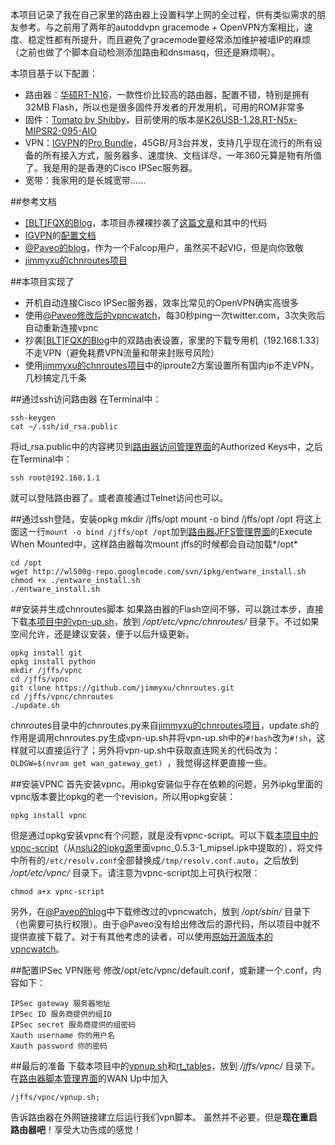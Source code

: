 本项目记录了我在自己家里的路由器上设置科学上网的全过程，供有类似需求的朋友参考。与之前用了两年的autoddvpn gracemode + OpenVPN方案相比，速度、稳定性都有所提升，而且避免了gracemode要经常添加维护被墙IP的麻烦（之前也做了个脚本自动检测添加路由和dnsmasq，但还是麻烦啊）。

本项目基于以下配置：

* 路由器：[华硕RT-N16](http://www.asus.com/Networks/Wireless_Routers/RTN16/)，一款性价比较高的路由器，配置不错，特别是拥有32MB Flash，所以也是很多固件开发者的开发用机，可用的ROM非常多
* 固件：[Tomato by Shibby](http://tomato.groov.pl/)，目前使用的版本是[K26USB-1.28.RT-N5x-MIPSR2-095-AIO](http://tomato.groov.pl/download/K26RT-N/build5x-095-EN/)
* VPN：[IGVPN](https://www.igssh.com/)的[Pro Bundle](https://www.igssh.com/cart.php)，45GB/月3台并发，支持几乎现在流行的所有设备的所有接入方式，服务器多、速度快、文档详尽，一年360元算是物有所值了。我是用的是香港的Cisco IPSec服务器。
* 宽带：我家用的是长城宽带……

##参考文档
* [\[BLT\]FQX的Blog](http://www.zhongguotese.net)，本项目赤裸裸抄袭了[这篇文章](http://www.zhongguotese.net/2012/a-bridge-to-home-theater-2.html)和其中的代码
* [IGVPN](https://www.igssh.com/)的[配置文档](https://www.igssh.com/knowledgebase.php)
* [@Paveo的blog](http://w3.owind.com)，作为一个Falcop用户，虽然买不起VIG，但是向你致敬
* [jimmyxu的chnroutes项目](https://github.com/jimmyxu/chnroutes)


##本项目实现了
* 开机自动连接Cisco IPSec服务器，效率比常见的OpenVPN确实高很多
* 使用[@Paveo修改后的vpncwatch](http://w3.owind.com/pub/page/4/)，每30秒ping一次twitter.com，3次失败后自动重新连接vpnc
* 抄袭[\[BLT\]FQX的Blog](http://www.zhongguotese.net)中的双路由表设置，家里的下载专用机（192.168.1.33）不走VPN（避免耗费VPN流量和带来封账号风险）
* 使用[jimmyxu的chnroutes项目](https://github.com/jimmyxu/chnroutes)中的iproute2方案设置所有国内ip不走VPN，几秒搞定几千条

##通过ssh访问路由器
在Terminal中：

	ssh-keygen
	cat ~/.ssh/id_rsa.public
将id_rsa.public中的内容拷贝到[路由器访问管理界面](http://192.168.1.1/admin-access.asp)的Authorized Keys中，之后在Terminal中：

	ssh root@192.168.1.1

就可以登陆路由器了。或者直接通过Telnet访问也可以。

##通过ssh登陆，安装opkg
	mkdir /jffs/opt
	mount -o bind /jffs/opt /opt 
将这上面这一行`mount -o bind /jffs/opt /opt`加到[路由器JFFS管理界面](http://192.168.1.1/admin-jffs2.asp)的Execute When Mounted中，这样路由器每次mount jffs的时候都会自动加载*/opt*

	cd /opt
	wget http://wl500g-repo.googlecode.com/svn/ipkg/entware_install.sh
	chmod +x ./entware_install.sh
	./entware_install.sh

##安装并生成chnroutes脚本
如果路由器的Flash空间不够，可以跳过本步，直接下载[本项目中的vpn-up.sh](https://github.com/cykor/VPNCyko/blob/master/chnroutes/vpn-up.sh)，放到 */opt/etc/vpnc/chnroutes/* 目录下。不过如果空间允许，还是建议安装，便于以后升级更新。

	opkg install git
	opkg install python
	mkdir /jffs/vpnc
	cd /jffs/vpnc
	git clone https://github.com/jimmyxu/chnroutes.git
	cd /jffs/vpnc/chnroutes
	./update.sh

chnroutes目录中的chnroutes.py来自[jimmyxu的chnroutes项目](https://github.com/jimmyxu/chnroutes)，update.sh的作用是调用chnroutes.py生成vpn-up.sh并将vpn-up.sh中的`#!bash`改为`#!sh`，这样就可以直接运行了；另外将vpn-up.sh中获取直连网关的代码改为：`OLDGW=$(nvram get wan_gateway_get) `，我觉得这样更直接一些。

##安装VPNC
首先安装vpnc。用ipkg安装似乎存在依赖的问题，另外ipkg里面的vpnc版本要比opkg的老一个revision，所以用opkg安装：

	opkg install vpnc
	
但是通过opkg安装vpnc有个问题，就是没有vpnc-script。可以下载[本项目中的vpnc-script](https://github.com/cykor/VPNCyko/blob/master/vpnc-script)（从[nslu2的ipkg源](http://ipkg.nslu2-linux.org/feeds/optware/ddwrt/cross/stable/)里面vpnc_0.5.3-1_mipsel.ipk中提取的），将文件中所有的`/etc/resolv.conf`全部替换成`/tmp/resolv.conf.auto`，之后放到 */opt/etc/vpnc/* 目录下。请注意为vpnc-script加上可执行权限：

	chmod a+x vpnc-script

另外，在[@Paveo的blog](http://w3.owind.com/pub/page/4/)中下载修改过的vpncwatch，放到 */opt/sbin/* 目录下（也需要可执行权限）。由于@Paveo没有给出修改后的源代码，所以项目中就不提供直接下载了。对于有其他考虑的读者，可以使用[原始开源版本的vpncwatch](https://github.com/dcantrell/vpncwatch)。

##配置IPSec VPN账号
修改/opt/etc/vpnc/default.conf，或新建一个.conf，内容如下：

	IPSec gateway 服务器地址
	IPSec ID 服务商提供的组ID
	IPSec secret 服务商提供的组密码
	Xauth username 你的用户名
	Xauth password 你的密码

##最后的准备
下载本项目中的[vpnup.sh](https://github.com/cykor/VPNCyko/blob/master/vpnup.sh)和[rt_tables](https://github.com/cykor/VPNCyko/blob/master/rt_tables)，放到 */jffs/vpnc/* 目录下。
在[路由器脚本管理界面](http://192.168.1.1/admin-scripts.asp)的WAN Up中加入

	/jffs/vpnc/vpnup.sh;

告诉路由器在外网链接建立后运行我们vpn脚本。
虽然并不必要，但是**现在重启路由器吧**！享受大功告成的感觉！

